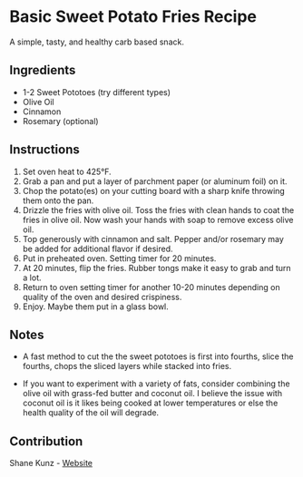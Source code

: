 # Basic Sweet Potato Fries Recipe

A simple, tasty, and healthy carb based snack.

## Ingredients

* 1-2 Sweet Pototoes (try different types)
* Olive Oil
* Cinnamon
* Rosemary (optional)

## Instructions

1. Set oven heat to 425°F.
2. Grab a pan and put a layer of parchment paper (or aluminum foil) on it.
3. Chop the potato(es) on your cutting board with a sharp knife throwing them onto the pan.
4. Drizzle the fries with olive oil. Toss the fries with clean hands to coat the fries in olive oil. Now wash your hands with soap to remove excess olive oil.
5. Top generously with cinnamon and salt. Pepper and/or rosemary may be added for additional flavor if desired.
6. Put in preheated oven. Setting timer for 20 minutes.
7. At 20 minutes, flip the fries. Rubber tongs make it easy to grab and turn a lot.
8. Return to oven setting timer for another 10-20 minutes depending on quality of the oven and desired crispiness.
9. Enjoy. Maybe them put in a glass bowl.

## Notes

* A fast method to cut the the sweet pototoes is first into fourths, slice the fourths, chops the sliced layers while stacked into fries.

* If you want to experiment with a variety of fats, consider combining the olive oil with grass-fed butter and coconut oil. I believe the issue with coconut oil is it likes being cooked at lower temperatures or else the health quality of the oil will degrade.

## Contribution

Shane Kunz - [Website](https://shanekunz.com)

